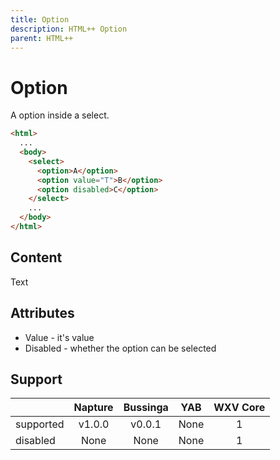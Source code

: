 ```yaml
---
title: Option
description: HTML++ Option
parent: HTML++
---
```

# Option

A option inside a select.

```html
<html>
  ...
  <body>
    <select>
      <option>A</option>
      <option value="T">B</option>
      <option disabled>C</option>
    </select>
    ...
  </body>
</html>
```

## Content

Text

## Attributes

- Value - it's value
- Disabled - whether the option can be selected

## Support

|           | Napture                  | Bussinga                 | YAB                    | WXV Core            |
| --------- | :----------------------: | :----------------------: | :--------------------: | :-----------------: |
| supported | <span full>v1.0.0</span> | <span full>v0.0.1</span> | <span none>None</span> | <span full>1</span> |
| disabled  | <span none>None</span>   | <span none>None</span>   | <span none>None</span> | <span full>1</span> |
